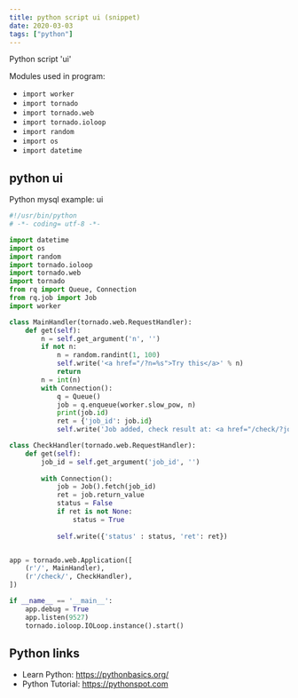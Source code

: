 ```yaml
---
title: python script ui (snippet)
date: 2020-03-03
tags: ["python"]
---
```

Python script 'ui'


Modules used in program: 
* `import worker`
* `import tornado`
* `import tornado.web`
* `import tornado.ioloop`
* `import random`
* `import os`
* `import datetime`

## python ui

Python mysql example: ui

```python
#!/usr/bin/python
# -*- coding= utf-8 -*-

import datetime
import os
import random
import tornado.ioloop
import tornado.web
import tornado
from rq import Queue, Connection
from rq.job import Job
import worker

class MainHandler(tornado.web.RequestHandler):
	def get(self):
		n = self.get_argument('n', '')
		if not n:
			n = random.randint(1, 100)
			self.write('<a href="/?n=%s">Try this</a>' % n)
			return
		n = int(n)
		with Connection():
			q = Queue()
			job = q.enqueue(worker.slow_pow, n)
			print(job.id)
			ret = {'job_id': job.id}
			self.write('Job added, check result at: <a href="/check/?job_id=%(job_id)s" target="_blank">%(job_id)s</a>' % ret)

class CheckHandler(tornado.web.RequestHandler):
	def get(self):
		job_id = self.get_argument('job_id', '')
		
		with Connection():
			job = Job().fetch(job_id)
			ret = job.return_value 
			status = False
			if ret is not None:
				status = True
			
			self.write({'status' : status, 'ret': ret})


app = tornado.web.Application([
	(r'/', MainHandler),
	(r'/check/', CheckHandler),
])

if __name__ == '__main__':
	app.debug = True
	app.listen(9527)
	tornado.ioloop.IOLoop.instance().start()


```

## Python links

- Learn Python: https://pythonbasics.org/
- Python Tutorial: https://pythonspot.com
